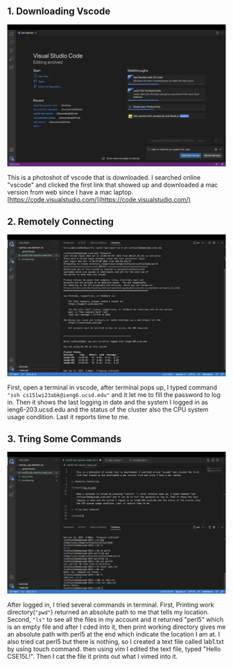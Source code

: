 ## 1. Downloading Vscode

![image](vscode.png)

This is a photoshot of vscode that is downloaded. I searched online "vscode" and clicked the first link that showed up and downloaded a mac version from web since I have a mac laptop.
[https://code.visualstudio.com/](https://code.visualstudio.com/)

## 2. Remotely Connecting

![image](log_in.png)

First, open a terminal in vscode, after terminal pops up, I typed command `"ssh cs15lwi23abk@ieng6.ucsd.edu"` and it let me to fill the password to log in. Then it shows the last logging in date and the system I logged in as ieng6-203.ucsd.edu and the status of the cluster also the CPU system usage condition. Last it reports time to me.

## 3. Tring Some Commands

![image](cmd.png)

After logged in, I tried several commands in terminal. First, Printing work directory(`"pwd"`) returned an absolute path to me that tells my location. Second, `"ls"` to see all the files in my account and it returned "perl5"  which is an empty file and after I cded into it, then print working directory gives me an absolute path with perl5 at the end which indicate the location I am at. I also tried cat perl5 but there is nothing, so I created a text file called lab1.txt by using touch command. then using vim I edited the text file, typed "Hello CSE15L!". Then I cat the file it prints out what I vimed into it.
